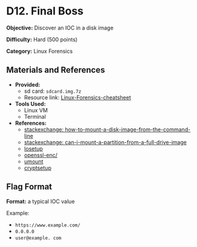 # D12. Final Boss
**Objective:** Discover an IOC in a disk image

**Difficulty:** Hard (500 points)

**Category:** Linux Forensics

## Materials and References
- **Provided:**
    - sd card: `sdcard.img.7z`
    - Resource link: [Linux-Forensics-cheatsheet](https://fareedfauzi.github.io/2024/03/29/Linux-Forensics-cheatsheet.html#disk-imaging-using-dd)
- **Tools Used:**
    - Linux VM
    - Terminal
- **References:**
    - [stackexchange: how-to-mount-a-disk-image-from-the-command-line](https://unix.stackexchange.com/questions/316401/how-to-mount-a-disk-image-from-the-command-line)
    - [stackexchange: can-i-mount-a-partition-from-a-full-drive-image](https://unix.stackexchange.com/questions/230630/can-i-mount-a-partition-from-a-full-drive-image)
    - [losetup](https://linux.die.net/man/8/losetup)
    - [openssl-enc/](https://docs.openssl.org/3.0/man1/openssl-enc/)
    - [umount](https://linux.die.net/man/8/umount)
    - [cryptsetup](https://linux.die.net/man/8/cryptsetup)

## Flag Format
**Format:** a typical IOC value

Example: 
- `https://www.example.com/`
- `0.0.0.0`
- `user@example. com`
